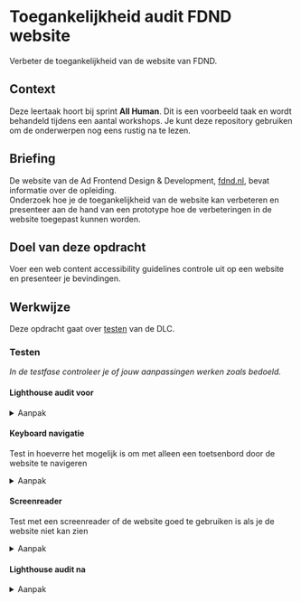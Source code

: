 # Toegankelijkheid audit FDND website

Verbeter de toegankelijkheid van de website van FDND.

## Context

Deze leertaak hoort bij sprint **All Human**. 
Dit is een voorbeeld taak en wordt behandeld tijdens een aantal workshops. 
Je kunt deze repository gebruiken om de onderwerpen nog eens rustig na te lezen.

## Briefing

De website van de Ad Frontend Design & Development, [fdnd.nl](https://fdnd.nl), bevat informatie over de opleiding.  
Onderzoek hoe je de toegankelijkheid van de website kan verbeteren en presenteer aan de hand van een prototype hoe de verbeteringen in de website toegepast kunnen worden.
 
## Doel van deze opdracht

Voer een web content accessibility guidelines controle uit op een website en presenteer je bevindingen.


## Werkwijze
Deze opdracht gaat over [testen](#testen) van de DLC.

### Testen
*In de testfase controleer je of jouw aanpassingen werken zoals bedoeld.*

#### Lighthouse audit voor

<details>
<summary>Aanpak</summary>

Doe een lighthouse audit voor toegankelijkheid en maak een screenshot van de score. Zet het screenshot in de readme.

#### Materiaal Lighthouse

 - [Test accessibility with Chrome DevTools](https://www.youtube.com/watch?v=b0Q5Zp_yKaU)


</details>

#### Keyboard navigatie

Test in hoeverre het mogelijk is om met alleen een toetsenbord door de website te navigeren

<details>
<summary>Aanpak</summary>

 1. Navigeer door de website met je toetsenbord. Controleer of interactieve elementen een goede focus state hebben en een logische volgorde
 2. Maak issues aan waar nodig en los de issues op in code

#### Materiaal Keyboard navigatie

 - [A11yproject Controls: Headings ](https://www.a11yproject.com/checklist/#controls)
 - [The no mouse challlenge](https://uxdesign.cc/taking-the-keyboard-navigation-red-pill-dbb76dd73b1e)

</details>

#### Screenreader

Test met een screenreader of de website goed te gebruiken is als je de website niet kan zien

<details>
<summary>Aanpak</summary>

 1. Navigeer met een screenreader door de website. Test of het je lukt om snel door de heading structuur en landmarks te navigeren
 2. Check of content images een alternatieve tekst hebben
 3. Check of interactieve elementen een betekenisvolle tekst hebben die duidleijk maken waar naartoe genavigeerd kan worden
 4. Maak issues aan waar nodig en los de issues op in code

#### Materiaal Screenreader
 - [VoiceOver een Mac OS screenreader](https://webaim.org/articles/voiceover/)
 - [JAWS on Windows](https://downloads.sensotec.be/Jaws/Sneltoetsen-JAWS2018.pdf)
 - [A11yproject Checklist: Global code ](https://www.a11yproject.com/checklist/#https://www.a11yproject.com/checklist/#global-code)
 - [A11yproject Checklist: Headings ](https://www.a11yproject.com/checklist/#headings)
 - [A11yproject Checklist: Controls ](https://www.a11yproject.com/checklist/#controls)
 - [A11yproject Checklist: Images ](https://www.a11yproject.com/checklist/#images)

</details>

#### Lighthouse audit na

<details>
<summary>Aanpak</summary>

 1. Doe opnieuw een lighthouse audit voor toegankelijkheid
 2. Maak een screenshot van de score en zet deze onder het eerste screenshot

#### Materiaal Lighthouse

 - [Test accessibility with Chrome DevTools](https://www.youtube.com/watch?v=b0Q5Zp_yKaU)
 

</details>
